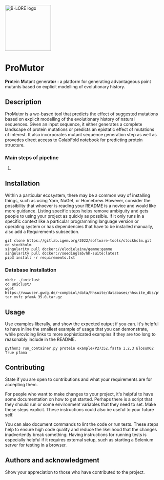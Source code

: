 <img src="https://static.igem.wiki/teams/4214/wiki/home/soft-logo.png" alt="B-LORE logo" width="150"/>

# ProMutor 
**Pro**tein **M**utant genera**tor** : a platform for generating advantageous point mutants based on explicit modelling of evolutionary history.


## Description
ProMutor is a we-based tool that predicts the effect of suggested mutations based on explicit modelling of the evolutionary history of natural sequences. Given an input sequence, it either generates a complete landscape of protein mutations or predicts an epistatic effect of mutations of interest. It also incorporates mutant sequence generation step as well as provedes direct access to ColabFold notebook for predicting protein structure.

### Main steps of pipeline
1. 


## Installation
Within a particular ecosystem, there may be a common way of installing things, such as using Yarn, NuGet, or Homebrew.
However, consider the possibility that whoever is reading your README is a novice and would like more guidance. Listing
specific steps helps remove ambiguity and gets people to using your project as quickly as possible. If it only runs in a
specific context like a particular programming language version or operating system or has dependencies that have to be
installed manually, also add a Requirements subsection.
```
git clone https://gitlab.igem.org/2022/software-tools/stockholm.git
cd stockholm
singularity pull docker://elodielaine/gemme:gemme
singularity pull docker://soedinglab/hh-suite:latest
pip3 install -r requirements.txt
```
### Database Installation
```
mkdir ./uniclust
cd uniclust/
wget  https://wwwuser.gwdg.de/~compbiol/data/hhsuite/databases/hhsuite_dbs/pfamA_35.0.tar.gz
tar xvfz pfamA_35.0.tar.gz
```
## Usage
Use examples liberally, and show the expected output if you can. It's helpful to have inline the smallest example of
usage that you can demonstrate, while providing links to more sophisticated examples if they are too long to reasonably
include in the README.
```
python3 run_container.py protein example/P27352.fasta 1,2,3 Blosum62 True pfama
```
## Contributing
State if you are open to contributions and what your requirements are for accepting them.

For people who want to make changes to your project, it's helpful to have some documentation on how to get started.
Perhaps there is a script that they should run or some environment variables that they need to set. Make these steps
explicit. These instructions could also be useful to your future self.

You can also document commands to lint the code or run tests. These steps help to ensure high code quality and reduce
the likelihood that the changes inadvertently break something. Having instructions for running tests is especially
helpful if it requires external setup, such as starting a Selenium server for testing in a browser.

## Authors and acknowledgment
Show your appreciation to those who have contributed to the project.
